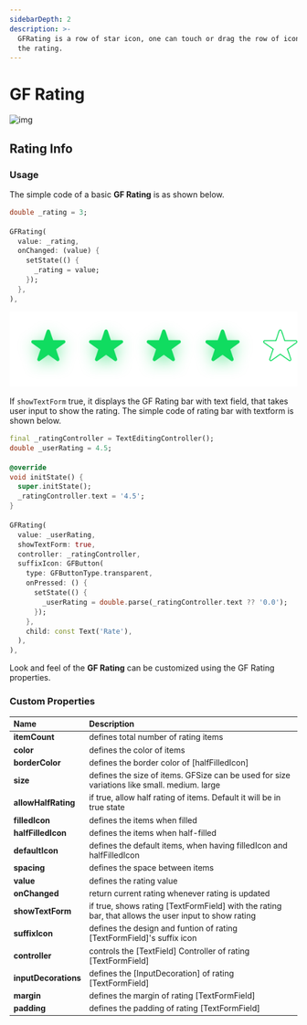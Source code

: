 ```yaml
---
sidebarDepth: 2
description: >-
  GFRating is a row of star icon, one can touch or drag the row of icons to set
  the rating.
---
```


# GF Rating

![img](https://ik.imagekit.io/ionicfirebaseapp/docs/tr:dpr-auto,tr:w-auto/Ratings_2x_u92JHlj0d.png)


## Rating Info
### Usage

The simple code of a basic **GF Rating** is as shown below.

```dart
double _rating = 3;

GFRating(
  value: _rating,
  onChanged: (value) {
    setState(() {
      _rating = value;
    });
  },
),
```

![img](./assets/ratings-2x.png)

If `showTextForm` true, it displays the GF Rating bar with text field, that takes user input to show the rating. The simple code of rating bar with textform is shown below.

```dart
final _ratingController = TextEditingController();
double _userRating = 4.5;

@override
void initState() {
  super.initState();
  _ratingController.text = '4.5';
}

GFRating(
  value: _userRating,
  showTextForm: true,
  controller: _ratingController,
  suffixIcon: GFButton(
    type: GFButtonType.transparent,
    onPressed: () {
      setState(() {
        _userRating = double.parse(_ratingController.text ?? '0.0');
      });
    },
    child: const Text('Rate'),
  ),
),
```

Look and feel of the **GF Rating** can be customized using the GF Rating properties.

### Custom Properties

| Name | Description |
| :--- | :--- |
| **itemCount** | defines total number of rating items |
| **color** | defines the color of items |
| **borderColor** | defines the border color of \[halfFilledIcon\] |
| **size** | defines the size of items. GFSize can be used for size variations like small. medium. large |
| **allowHalfRating** | if true, allow half rating of items. Default it will be in true state |
| **filledIcon** | defines the items when filled |
| **halfFilledIcon** | defines the items when half-filled |
| **defaultIcon** | defines the default items, when having filledIcon and halfFilledIcon |
| **spacing** | defines the space between items |
| **value** | defines the rating value |
| **onChanged** | return current rating whenever rating is updated |
| **showTextForm** | if true, shows rating \[TextFormField\] with the rating bar, that allows the user input to show rating |
| **suffixIcon** | defines the design and funtion of rating \[TextFormField\]'s suffix icon |
| **controller** | controls the \[TextField\] Controller of rating \[TextFormField\] |
| **inputDecorations** | defines the \[InputDecoration\] of rating \[TextFormField\] |
| **margin** | defines the margin of rating \[TextFormField\] |
| **padding** | defines the padding of rating \[TextFormField\] |



